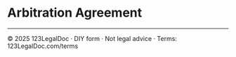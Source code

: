 # Arbitration Agreement

---
© 2025 123LegalDoc · DIY form · Not legal advice · Terms: 123LegalDoc.com/terms
